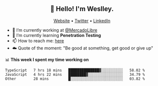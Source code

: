 <h2 align="center">👋 Hello! I'm Weslley.</h2>
<p align="center">
  <a href="http://weslleyneri.com.br">Website</a> •
  <a href="https://twitter.com/Weslley_Neri">Twitter</a> •
  <a href="https://www.linkedin.com/in/weslley-neri-3658908b">LinkedIn</a>
</p>


- 🔭 I’m currently working at [@MercadoLibre](https://github.com/mercadolibre)
- 🌱 I’m currently learning **Penetration Testing**
- 📫 How to reach me: [here](mailto:weslley39@gmail.com)
- ☁️ Quote of the moment: "Be good at something, get good or give up"

📊 **This week I spent my time working on**
<!--START_SECTION:waka-->

```text
TypeScript   7 hrs 18 mins   ██████████████▓░░░░░░░░░░   58.02 %
JavaScript   4 hrs 22 mins   ████████▓░░░░░░░░░░░░░░░░   34.79 %
Other        28 mins         █░░░░░░░░░░░░░░░░░░░░░░░░   03.82 %
```

<!--END_SECTION:waka-->

<!-- Inspired by https://github.com/gruselhaus/gruselhaus -->